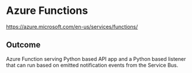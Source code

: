 # Azure Functions
https://azure.microsoft.com/en-us/services/functions/

## Outcome
Azure Function serving Python based API app and a Python based listener that can run based on emitted notification events from the Service Bus.
